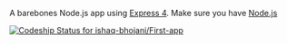 A barebones Node.js app using [Express 4](http://expressjs.com/).
Make sure you have [Node.js](http://nodejs.org/) 


[ ![Codeship Status for ishaq-bhojani/First-app](https://codeship.com/projects/bcb8e220-51f0-0132-5972-7a00f62ec16b/status)](https://codeship.com/projects/48482)



